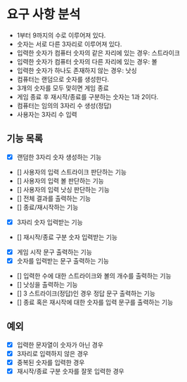 # 요구 사항 분석
- 1부터 9까지의 수로 이루어져 있다.
- 숫자는 서로 다른 3자리로 이루어져 있다.
- 입력한 숫자가 컴퓨터 숫자의 같은 자리에 있는 경우: 스트라이크
- 입력한 숫자가 컴퓨터 숫자의 다른 자리에 있는 경우: 볼
- 입력한 숫자가 하나도 존재하지 않는 경우: 낫싱
- 컴퓨터는 랜덤으로 숫자를 생성한다.
- 3개의 숫자를 모두 맞히면 게임 종료
- 게임 종료 후 재시작/종료를 구분하는 숫자는 1과 2이다.
- 컴퓨터는 임의의 3자리 수 생성(정답)
- 사용자는 3자리 수 입력

## 기능 목록
- [x] 랜덤한 3자리 숫자 생성하는 기능
- [] 사용자의 입력 스트라이크 판단하는 기능
- [] 사용자의 입력 볼 판단하는 기능
- [] 사용자의 입력 낫싱 판단하는 기능
- [] 전체 결과를 출력하는 기능
- [] 종료/재시작하는 기능

- [x] 3자리 숫자 입력받는 기능
- [] 재시작/종료 구분 숫자 입력받는 기능

- [x] 게임 시작 문구 출력하는 기능
- [x] 숫자를 입력받는 문구 출력하는 기능
- [] 입력한 수에 대한 스트라이크와 볼의 개수를 출력하는 기능
- [] 낫싱을 출력하는 기능
- [] 3 스트라이크(정답)인 경우 정답 문구 출력하는 기능
- [] 종료 혹은 재시작에 대한 숫자를 입력 문구를 출력하는 기능

## 예외
- [x] 입력한 문자열이 숫자가 아닌 경우
- [x] 3자리로 입력하지 않은 경우
- [x] 중복된 숫자를 입력한 경우
- [x] 재시작/종료 구분 숫자를 잘못 입력한 경우